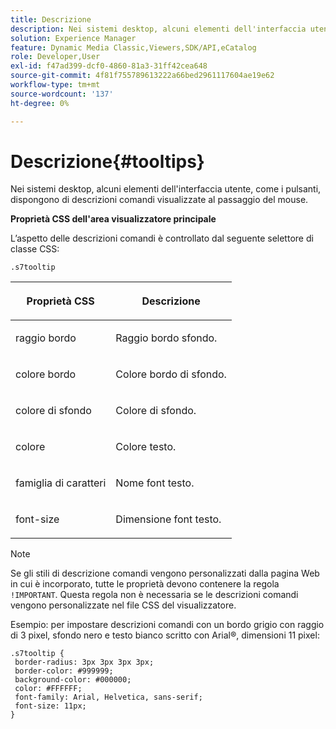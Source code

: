 ```yaml
---
title: Descrizione
description: Nei sistemi desktop, alcuni elementi dell'interfaccia utente, come i pulsanti, dispongono di descrizioni comandi visualizzate al passaggio del mouse.
solution: Experience Manager
feature: Dynamic Media Classic,Viewers,SDK/API,eCatalog
role: Developer,User
exl-id: f47ad399-dcf0-4860-81a3-31ff42cea648
source-git-commit: 4f81f755789613222a66bed2961117604ae19e62
workflow-type: tm+mt
source-wordcount: '137'
ht-degree: 0%

---
```


# Descrizione{#tooltips}

Nei sistemi desktop, alcuni elementi dell&#39;interfaccia utente, come i pulsanti, dispongono di descrizioni comandi visualizzate al passaggio del mouse.

<!--<a id="section_061E550C1C1D4DB2BD663A898895B38C"></a>-->

**Proprietà CSS dell&#39;area visualizzatore principale**

L’aspetto delle descrizioni comandi è controllato dal seguente selettore di classe CSS:

```
.s7tooltip
```

<table id="table_94EE3F5BBE4547C0B4943471CEE7EDE4"> 
 <thead> 
  <tr> 
   <th colname="col1" class="entry"> <p> Proprietà CSS </p> </th> 
   <th colname="col2" class="entry"> <p>Descrizione </p> </th> 
  </tr> 
 </thead>
 <tbody> 
  <tr> 
   <td colname="col1"> <p> <span class="codeph"> raggio bordo </span> </p> </td> 
   <td colname="col2"> <p> Raggio bordo sfondo. </p> </td> 
  </tr> 
  <tr> 
   <td colname="col1"> <p> <span class="codeph"> colore bordo </span> </p> </td> 
   <td colname="col2"> <p> Colore bordo di sfondo. </p> </td> 
  </tr> 
  <tr> 
   <td colname="col1"> <p> <span class="codeph"> colore di sfondo </span> </p> </td> 
   <td colname="col2"> <p> Colore di sfondo. </p> </td> 
  </tr> 
  <tr> 
   <td colname="col1"> <p> <span class="codeph"> colore </span> </p> </td> 
   <td colname="col2"> <p>Colore testo. </p> </td> 
  </tr> 
  <tr> 
   <td colname="col1"> <p> <span class="codeph"> famiglia di caratteri </span> </p> </td> 
   <td colname="col2"> <p>Nome font testo. </p> </td> 
  </tr> 
  <tr> 
   <td colname="col1"> <p> <span class="codeph"> font-size </span> </p> </td> 
   <td colname="col2"> <p>Dimensione font testo. </p> </td> 
  </tr> 
 </tbody> 
</table>

>[!NOTE]
>
>Se gli stili di descrizione comandi vengono personalizzati dalla pagina Web in cui è incorporato, tutte le proprietà devono contenere la regola `!IMPORTANT`. Questa regola non è necessaria se le descrizioni comandi vengono personalizzate nel file CSS del visualizzatore.

Esempio: per impostare descrizioni comandi con un bordo grigio con raggio di 3 pixel, sfondo nero e testo bianco scritto con Arial®, dimensioni 11 pixel:

```
.s7tooltip { 
 border-radius: 3px 3px 3px 3px; 
 border-color: #999999; 
 background-color: #000000; 
 color: #FFFFFF; 
 font-family: Arial, Helvetica, sans-serif; 
 font-size: 11px; 
}
```
